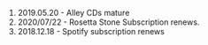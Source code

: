  1. 2019.05.20 - Alley CDs mature
 2. 2020/07/22 - Rosetta Stone Subscription renews.
 3. 2018.12.18 - Spotify subscription renews
